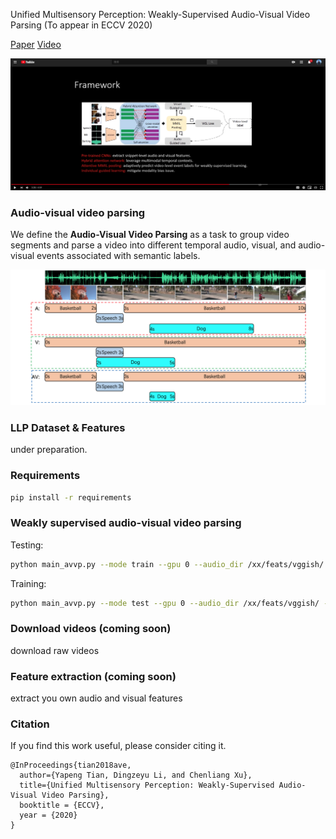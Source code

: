 Unified Multisensory Perception: Weakly-Supervised Audio-Visual Video Parsing (To appear in ECCV 2020) 

[Paper](https://www.ecva.net/papers/eccv_2020/papers_ECCV/papers/123480443.pdf) [Video](https://www.youtube.com/watch?v=y4QB5RicUo8) 

[![Watch the video](Figs/demo_thumbnail.png)](https://www.youtube.com/watch?v=y4QB5RicUo8)

### Audio-visual video parsing

We define the <b>Audio-Visual Video Parsing</b> as a task to group video segments
and parse a video into different temporal audio, visual, and audio-visual events
associated with semantic labels.

![image](Figs/avvp_fig.png)

### LLP Dataset & Features

under preparation.

### Requirements

```bash
pip install -r requirements
```

### Weakly supervised audio-visual video parsing 

Testing: 


```bash
python main_avvp.py --mode train --gpu 0 --audio_dir /xx/feats/vggish/ --video_dir /xx/feats/res152/ --st_dir /xx/feats/r2plus1d_18/
```

Training:

```bash
python main_avvp.py --mode test --gpu 0 --audio_dir /xx/feats/vggish/ --video_dir /xx/feats/res152/ --st_dir /xx/feats/r2plus1d_18/
```
### Download videos (coming soon)

download raw videos

### Feature extraction (coming soon)

extract you own audio and visual features

### Citation

If you find this work useful, please consider citing it.

<pre><code>@InProceedings{tian2018ave,
  author={Yapeng Tian, Dingzeyu Li, and Chenliang Xu},
  title={Unified Multisensory Perception: Weakly-Supervised Audio-Visual Video Parsing},
  booktitle = {ECCV},
  year = {2020}
}
</code></pre>




